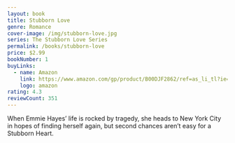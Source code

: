 ```yaml
---
layout: book
title: Stubborn Love
genre: Romance
cover-image: /img/stubborn-love.jpg
series: The Stubborn Love Series
permalink: /books/stubborn-love
price: $2.99
bookNumber: 1
buyLinks:
  - name: Amazon
    link: https://www.amazon.com/gp/product/B00DJF2862/ref=as_li_tl?ie=UTF8&tag=owensmc-20&camp=1789&creative=9325&linkCode=as2&creativeASIN=B00DJF2862&linkId=00bf97d6e5ac94db8ed803b7375d76dd
    logo: amazon
rating: 4.3
reviewCount: 351
---
```

When Emmie Hayes’ life is rocked by tragedy, she heads to New York City in hopes of finding herself again, but second chances aren’t easy for a Stubborn Heart.
